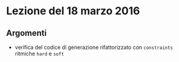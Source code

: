 # Lezione del 18 marzo 2016

## Argomenti

* verifica del codice di generazione rifattorizzato con `constraints` ritmiche `hard` e
  `soft`

